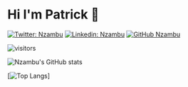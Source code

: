 # Hi I'm Patrick :wave:

[![Twitter: Nzambu](https://img.shields.io/twitter/follow/Nzambu?style=social)](https://twitter.com/Nzambu)
[![Linkedin: Nzambu](https://img.shields.io/badge/-nzambu-blue?style=flat-square&logo=Linkedin&logoColor=white&link=https://www.linkedin.com/in/nzambu/)](https://www.linkedin.com/in/nzambu/)
[![GitHub Nzambu](https://img.shields.io/github/followers/nzambu?label=follow&style=social)](https://github.com/Nzambu)


![visitors](https://visitor-badge.glitch.me/badge?page_id=Nzambu.visitor-badge)



![Nzambu's GitHub stats](https://github-readme-stats.vercel.app/api?username=nzambu&show_icons=true&theme=merko)

[![Top Langs](https://github-readme-stats.vercel.app/api/top-langs/?username=nzambu&layout=compact)]

